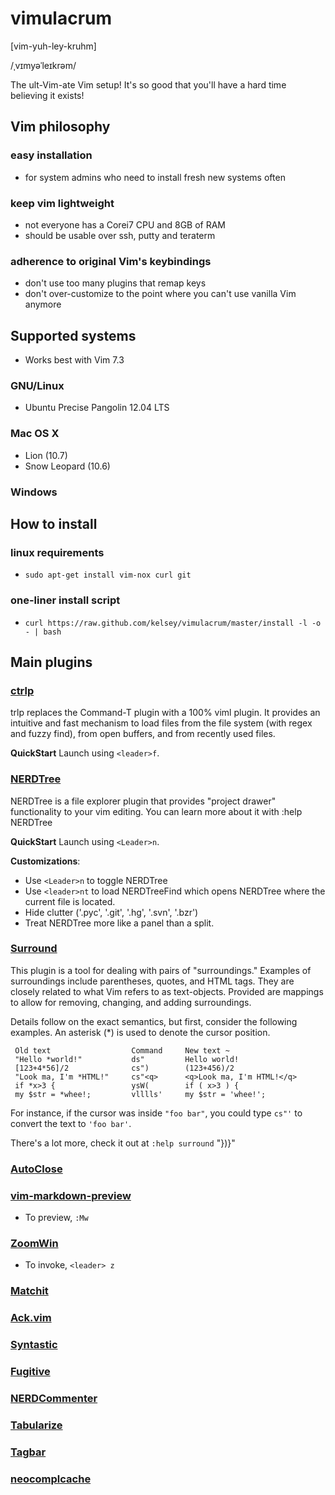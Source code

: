 vimulacrum
==========
[vim-yuh-ley-kruhm]

/ˌvɪmyəˈleɪkrəm/

The ult-Vim-ate Vim setup! It's so good that you'll have a hard time believing it exists!

## Vim philosophy
### easy installation
- for system admins who need to install fresh new systems often
### keep vim lightweight
- not everyone has a Corei7 CPU and 8GB of RAM
- should be usable over ssh, putty and teraterm
### adherence to original Vim's keybindings
- don't use too many plugins that remap keys
- don't over-customize to the point where you can't use vanilla Vim anymore

## Supported systems
- Works best with Vim 7.3

### GNU/Linux
 - Ubuntu Precise Pangolin 12.04 LTS

### Mac OS X
 - Lion (10.7)
 - Snow Leopard (10.6)

### Windows

## How to install

### linux requirements
- `sudo apt-get install vim-nox curl git`

### one-liner install script
- `curl https://raw.github.com/kelsey/vimulacrum/master/install -l -o - | bash`

## Main plugins

### [ctrlp]
trlp replaces the Command-T plugin with a 100% viml plugin. It provides an intuitive and fast mechanism to load files from the file system (with regex and fuzzy find), from open buffers, and from recently used files. 

**QuickStart** Launch using `<leader>f`.

### [NERDTree]

NERDTree is a file explorer plugin that provides "project drawer"
functionality to your vim editing.  You can learn more about it with
:help NERDTree

**QuickStart** Launch using `<Leader>n`.

**Customizations**: 

* Use `<Leader>n` to toggle NERDTree
* Use `<leader>nt` to load NERDTreeFind which opens NERDTree where the current file is located.
* Hide clutter ('\.pyc', '\.git', '\.hg', '\.svn', '\.bzr')
* Treat NERDTree more like a panel than a split.

### [Surround]

This plugin is a tool for dealing with pairs of "surroundings."  Examples
of surroundings include parentheses, quotes, and HTML tags.  They are
closely related to what Vim refers to as text-objects.  Provided
are mappings to allow for removing, changing, and adding surroundings.

Details follow on the exact semantics, but first, consider the following
examples.  An asterisk (*) is used to denote the cursor position.

     Old text                  Command     New text ~
     "Hello *world!"           ds"         Hello world!
     [123+4*56]/2              cs")        (123+456)/2
     "Look ma, I'm *HTML!"     cs"<q>      <q>Look ma, I'm HTML!</q>
     if *x>3 {                 ysW(        if ( x>3 ) {
     my $str = *whee!;         vlllls'     my $str = 'whee!';

For instance, if the cursor was inside `"foo bar"`, you could type
`cs"'` to convert the text to `'foo bar'`.

There's a lot more, check it out at `:help surround` "})}</q></q>"

### [AutoClose]

### [vim-markdown-preview]
- To preview, `:Mw`

### [ZoomWin]
- To invoke, `<leader> z`

### [Matchit]

### [Ack.vim]


### [Syntastic]

### [Fugitive]

### [NERDCommenter]

### [Tabularize]

### [Tagbar]

### [neocomplcache]


[Git]:http://git-scm.com
[Curl]:http://curl.haxx.se
[msysgit]:http://code.google.com/p/msysgit
[MacVim]:http://code.google.com/p/macvim/
[spf13-vim]:https://github.com/spf13/spf13-vim

[Vundle]:http://github.com/gmarik/vundle
[PIV]:http://github.com/spf13/PIV
[NERDCommenter]:http://github.com/scrooloose/nerdcommenter
[NERDTree]:http://github.com/scrooloose/nerdtree
[ctrlp]:http://github.com/kien/ctrlp.vim
[solarized]:http://github.com/altercation/vim-colors-solarized
[neocomplcache]:http://github.com/shougo/neocomplcache
[Fugitive]:http://github.com/tpope/vim-fugitive
[Surround]:https://github.com/tpope/vim-surround
[Tagbar]:http://github.com/godlygeek/tagbar
[Syntastic]:http://github.com/scrooloose/syntastic
[vim-easymotion]:http://github.com/Lokaltog/vim-easymotion
[Matchit]:http://www.vim.org/scripts/script.php?script_id=39
[Tabularize]:http://github.com/godlygeek/tabular
[EasyMotion]:https://github.com/Lokaltog/vim-easymotion

[spf13-vim-img]:http://i.imgur.com/UKToY.png
[spf13-vimrc-img]:http://i.imgur.com/kZWj1.png
[autocomplete-img]:http://i.imgur.com/90Gg7.png
[tagbar-img]:http://i.imgur.com/cjbrC.png
[fugitive-img]:http://i.imgur.com/4NrxV.png
[nerdtree-img]:http://i.imgur.com/9xIfu.png
[phpmanual-img]:http://i.imgur.com/c0GGP.png
[easymotion-img]:http://i.imgur.com/ZsrVL.png

[AutoClose]:https://github.com/Townk/vim-autoclose
[ZoomWin]:http://www.vim.org/scripts/script.php?script_id=508
[vim-markdown-preview]:https://github.com/nelstrom/vim-markdown-preview
[Ack.vim]:https://github.com/mileszs/ack.vimc
